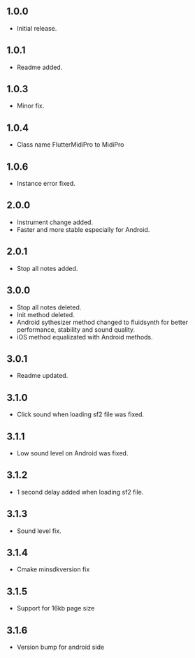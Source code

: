 ## 1.0.0

- Initial release.

## 1.0.1

- Readme added.

## 1.0.3

- Minor fix.

## 1.0.4

- Class name FlutterMidiPro to MidiPro

## 1.0.6

- Instance error fixed.

## 2.0.0

- Instrument change added.
- Faster and more stable especially for Android.

## 2.0.1

- Stop all notes added.

## 3.0.0

- Stop all notes deleted.
- Init method deleted.
- Android sythesizer method changed to fluidsynth for better performance, stability and sound quality.
- iOS method equalizated with Android methods.

## 3.0.1

- Readme updated.

## 3.1.0

- Click sound when loading sf2 file was fixed.

## 3.1.1

- Low sound level on Android was fixed.

## 3.1.2

- 1 second delay added when loading sf2 file.

## 3.1.3

- Sound level fix.

## 3.1.4

- Cmake minsdkversion fix

## 3.1.5

- Support for 16kb page size

## 3.1.6

- Version bump for android side
